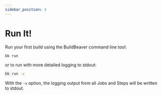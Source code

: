 ```yaml
---
sidebar_position: 3
---
```


# Run It!

Run your first build using the BuildBeaver command line tool:

```bash
bb run
```

or to run with more detailed logging to stdout:

```bash
bb run -v
```

With the ```-v``` option, the logging output from all Jobs and Steps will be written to stdout.
